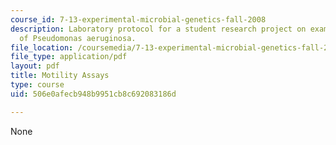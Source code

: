 ```yaml
---
course_id: 7-13-experimental-microbial-genetics-fall-2008
description: Laboratory protocol for a student research project on examining the biology
  of Pseudomonas aeruginosa.
file_location: /coursemedia/7-13-experimental-microbial-genetics-fall-2008/506e0afecb948b9951cb8c692083186d_MIT7_13f08_lab11_Protocol_Motility.pdf
file_type: application/pdf
layout: pdf
title: Motility Assays
type: course
uid: 506e0afecb948b9951cb8c692083186d

---
```

None